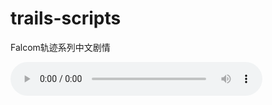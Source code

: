 # trails-scripts
Falcom轨迹系列中文剧情

<audio controls autoplay style="width: 80%">
<<<<<<< HEAD
 <source src="audio/Hoshi-no-Arika.mp3" type="audio/mpeg">
=======
 <source src="bgms/Hoshi-no-Arika.mp3" type="audio/mpeg">
>>>>>>> 5dcc90a3c34e1215d330dbe357ccdae0aee473da
 Your browser does not support the audio element.
</audio>
